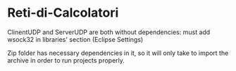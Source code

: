 # Reti-di-Calcolatori

ClinentUDP and ServerUDP are both without dependencies: must add wsock32 in libraries' section (Eclipse Settings)

Zip folder has necessary dependencies in it, so it will only take to import the archive in order to run projects properly.
